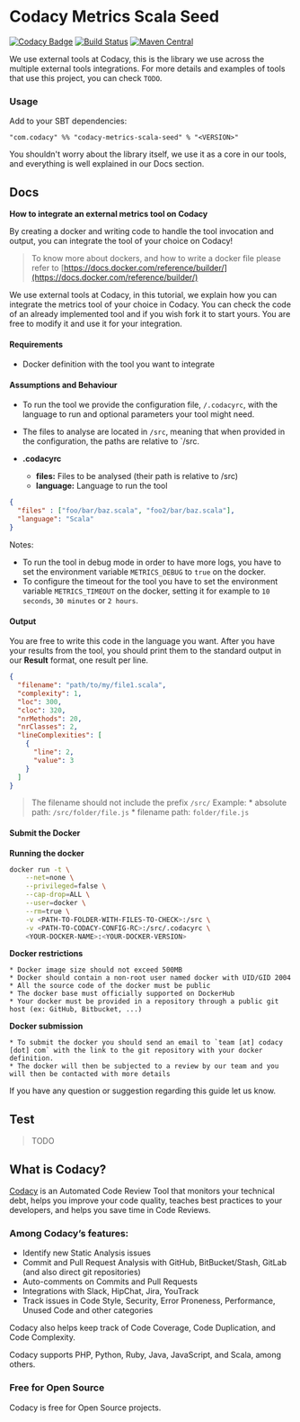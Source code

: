 # Codacy Metrics Scala Seed

[![Codacy Badge](https://api.codacy.com/project/badge/Grade/84f9864f373e4228b8c030d583bd4094)](https://www.codacy.com/app/Codacy/codacy-metrics-scala-seed?utm_source=github.com&amp;utm_medium=referral&amp;utm_content=codacy/codacy-metrics-scala-seed&amp;utm_campaign=Badge_Grade)
[![Build Status](https://circleci.com/gh/codacy/codacy-metrics-scala-seed.png?style=shield&circle-token=:circle-token)](https://circleci.com/gh/codacy/codacy-metrics-scala-seed)
[![Maven Central](https://maven-badges.herokuapp.com/maven-central/com.codacy/codacy-metrics-scala-seed/badge.svg)](https://maven-badges.herokuapp.com/maven-central/com.codacy/codacy-metrics-scala-seed)

We use external tools at Codacy, this is the library we use across the multiple external tools integrations.
For more details and examples of tools that use this project, you can check
`TODO`.

### Usage

Add to your SBT dependencies:

```
"com.codacy" %% "codacy-metrics-scala-seed" % "<VERSION>"
```

You shouldn't worry about the library itself, we use it as a core in our tools,
and everything is well explained in our Docs section.

## Docs

**How to integrate an external metrics tool on Codacy**

By creating a docker and writing code to handle the tool invocation and output,
you can integrate the tool of your choice on Codacy!

> To know more about dockers, and how to write a docker file please refer to [https://docs.docker.com/reference/builder/](https://docs.docker.com/reference/builder/)

We use external tools at Codacy, in this tutorial, we explain how you can integrate the metrics tool of your choice in Codacy.
You can check the code of an already implemented tool and if you wish fork it to start yours.
You are free to modify it and use it for your integration.

#### Requirements

* Docker definition with the tool you want to integrate

#### Assumptions and Behaviour

* To run the tool we provide the configuration file, `/.codacyrc`, with the language to run and optional parameters your tool might need.
* The files to analyse are located in `/src`, meaning that when provided in the configuration, the paths are relative to `/src.

* **.codacyrc**
  * **files:** Files to be analysed (their path is relative to /src)
  * **language:** Language to run the tool

```json
{
  "files" : ["foo/bar/baz.scala", "foo2/bar/baz.scala"],
  "language": "Scala"
}
```

Notes:
* To run the tool in debug mode in order to have more logs, you have to 
set the environment variable `METRICS_DEBUG` to `true` on the docker.
* To configure the timeout for the tool you have to 
set the environment variable `METRICS_TIMEOUT` on the docker, setting it for example to `10 seconds`, `30 minutes` or `2 hours`.

#### Output

You are free to write this code in the language you want.
After you have your results from the tool, you should print them to the standard output in our **Result** format, one result per line.

```json
{
  "filename": "path/to/my/file1.scala",
  "complexity": 1,
  "loc": 300,
  "cloc": 320,
  "nrMethods": 20,
  "nrClasses": 2,
  "lineComplexities": [
    {
      "line": 2, 
      "value": 3
    }
  ]
}
```

> The filename should not include the prefix `/src/`
  Example:
    * absolute path: `/src/folder/file.js`
    * filename path: `folder/file.js`

#### Submit the Docker

**Running the docker**

```sh
docker run -t \
    --net=none \
    --privileged=false \
    --cap-drop=ALL \
    --user=docker \
    --rm=true \
    -v <PATH-TO-FOLDER-WITH-FILES-TO-CHECK>:/src \
    -v <PATH-TO-CODACY-CONFIG-RC>:/src/.codacyrc \
    <YOUR-DOCKER-NAME>:<YOUR-DOCKER-VERSION>
```

**Docker restrictions**

    * Docker image size should not exceed 500MB
    * Docker should contain a non-root user named docker with UID/GID 2004
    * All the source code of the docker must be public
    * The docker base must officially supported on DockerHub
    * Your docker must be provided in a repository through a public git host (ex: GitHub, Bitbucket, ...)

**Docker submission**

    * To submit the docker you should send an email to `team [at] codacy [dot] com` with the link to the git repository with your docker definition.
    * The docker will then be subjected to a review by our team and you will then be contacted with more details

If you have any question or suggestion regarding this guide let us know.

## Test

> TODO

## What is Codacy?

[Codacy](https://www.codacy.com/) is an Automated Code Review Tool that monitors your technical debt, helps you improve your code quality, teaches best practices to your developers, and helps you save time in Code Reviews.

### Among Codacy’s features:

- Identify new Static Analysis issues
- Commit and Pull Request Analysis with GitHub, BitBucket/Stash, GitLab (and also direct git repositories)
- Auto-comments on Commits and Pull Requests
- Integrations with Slack, HipChat, Jira, YouTrack
- Track issues in Code Style, Security, Error Proneness, Performance, Unused Code and other categories

Codacy also helps keep track of Code Coverage, Code Duplication, and Code Complexity.

Codacy supports PHP, Python, Ruby, Java, JavaScript, and Scala, among others.

### Free for Open Source

Codacy is free for Open Source projects.
